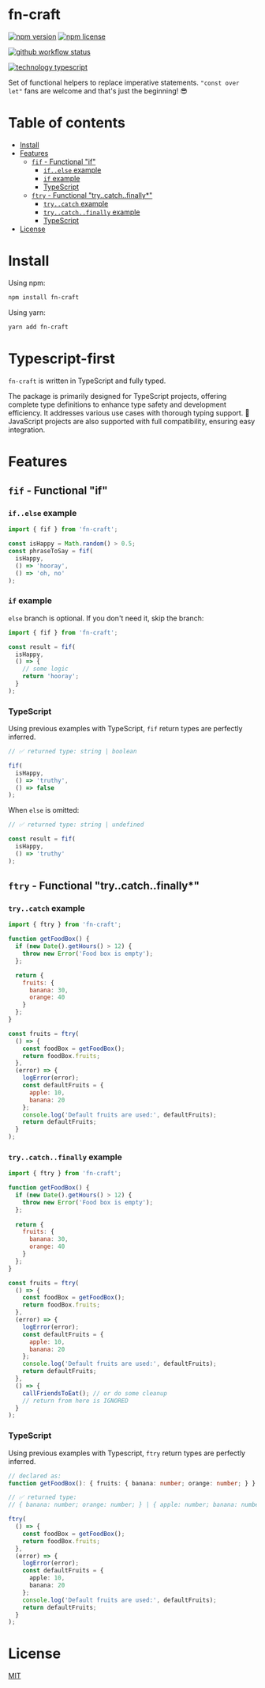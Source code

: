# fn-craft

[![npm version](https://img.shields.io/npm/v/fn-craft?color=green)](https://img.shields.io/npm/v/fn-craft?color=green)
[![npm license](https://img.shields.io/npm/l/fn-craft)](https://img.shields.io/npm/l/fn-craft)

[![github workflow status](https://img.shields.io/github/actions/workflow/status/a-lysenko/fn-craft/npm-publish.yml
)](https://img.shields.io/github/actions/workflow/status/a-lysenko/fn-craft/npm-publish.yml
)

[![technology typescript](https://img.shields.io/badge/TypeScript-007ACC?logo=typescript&logoColor=white)](https://img.shields.io/badge/TypeScript-007ACC?logo=typescript&logoColor=white)


Set of functional helpers to replace imperative statements. `"const over let"` fans are welcome and that's just the beginning! 😎

# Table of contents
- [Install](#install)
- [Features](#features)
  - [`fif` - Functional "if"](#fif---functional-if)
    - [`if..else` example](#ifelse-example)
    - [`if` example](#if-example)
    - [TypeScript](#typescript)
  - [`ftry` - Functional "try..catch..finally*"](#ftry---functional-trycatchfinally)
    - [`try..catch` example](#trycatch-example)
    - [`try..catch..finally` example](#trycatchfinally-example)
    - [TypeScript](#typescript-1)
- [License](#license)

# Install

Using npm:
```sh
npm install fn-craft
```

Using yarn:
```sh
yarn add fn-craft
```

# Typescript-first
`fn-craft` is written in TypeScript and fully typed.

The package is primarily designed for TypeScript projects, offering complete type definitions to enhance type safety 
and development efficiency. It addresses various use cases with thorough typing support. 🚀
JavaScript projects are also supported with full compatibility, ensuring easy integration.

# Features

## `fif` - Functional "if"

### `if..else` example

```js
import { fif } from 'fn-craft';

const isHappy = Math.random() > 0.5;
const phraseToSay = fif(
  isHappy,
  () => 'hooray',
  () => 'oh, no'
);
```

### `if` example

`else` branch is optional. If you don't need it, skip the branch:

```js
import { fif } from 'fn-craft';

const result = fif(
  isHappy,
  () => {
    // some logic
    return 'hooray';
  }
);
```

### TypeScript
Using previous examples with TypeScript, `fif` return types are perfectly inferred.

```ts
// ✅ returned type: string | boolean

fif(
  isHappy,
  () => 'truthy',
  () => false
);
```

When `else` is omitted:
```ts
// ✅ returned type: string | undefined

const result = fif(
  isHappy,
  () => 'truthy'
);
```

## `ftry` - Functional "try..catch..finally*"

### `try..catch` example

```js
import { ftry } from 'fn-craft';

function getFoodBox() {
  if (new Date().getHours() > 12) {
    throw new Error('Food box is empty');
  };

  return {
    fruits: {
      banana: 30,
      orange: 40
    }
  };
}

const fruits = ftry(
  () => {
    const foodBox = getFoodBox();
    return foodBox.fruits;
  },
  (error) => {
    logError(error);
    const defaultFruits = {
      apple: 10,
      banana: 20
    };
    console.log('Default fruits are used:', defaultFruits);
    return defaultFruits;
  }
);
```

### `try..catch..finally` example

```js
import { ftry } from 'fn-craft';

function getFoodBox() {
  if (new Date().getHours() > 12) {
    throw new Error('Food box is empty');
  };
  
  return {
    fruits: {
      banana: 30,
      orange: 40
    }
  };
}

const fruits = ftry(
  () => {
    const foodBox = getFoodBox();
    return foodBox.fruits;
  },
  (error) => {
    logError(error);
    const defaultFruits = {
      apple: 10,
      banana: 20
    };
    console.log('Default fruits are used:', defaultFruits);
    return defaultFruits;
  },
  () => {
    callFriendsToEat(); // or do some cleanup
    // return from here is IGNORED
  }
);
```

### TypeScript
Using previous examples with Typescript, `ftry` return types are perfectly inferred.

```ts
// declared as:
function getFoodBox(): { fruits: { banana: number; orange: number; } }

// ✅ returned type: 
// { banana: number; orange: number; } | { apple: number; banana: number; }

ftry(
  () => {
    const foodBox = getFoodBox();
    return foodBox.fruits;
  },
  (error) => {
    logError(error);
    const defaultFruits = {
      apple: 10,
      banana: 20
    };
    console.log('Default fruits are used:', defaultFruits);
    return defaultFruits;
  }
);
```

# License
[MIT](LICENSE)

